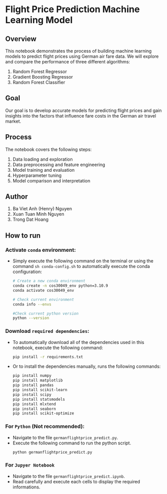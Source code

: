 # Flight Price Prediction Machine Learning Model

## Overview

This notebook demonstrates the process of building machine learning models to predict flight prices using German air fare data. We will explore and compare the performance of three different algorithms:

1. Random Forest Regressor
2. Gradient Boosting Regressor
3. Random Forest Classifier

## Goal

Our goal is to develop accurate models for predicting flight prices and gain insights into the factors that influence fare costs in the German air travel market.

## Process

The notebook covers the following steps:

1. Data loading and exploration
2. Data preprocessing and feature engineering
3. Model training and evaluation
4. Hyperparameter tuning
5. Model comparison and interpretation

## Author

1. Ba Viet Anh (Henry) Nguyen
2. Xuan Tuan Minh Nguyen
3. Trong Dat Hoang

## How to run

### Activate `conda` environment:

- Simply execute the following command on the terminal or using the command `sh conda-config.sh` to automatically execute the conda configuration:

  ```bash
  # Create a new conda environment
  conda create -n cos30049_env python=3.10.9
  conda activate cos30049_env

  # Check current environment
  conda info --envs

  #Check current python version
  python --version
  ```

### Download `required dependencies`:

- To automatically download all of the dependencies used in this notebook, execute the following command:
  ```bash
  pip install -r requirements.txt
  ```
- Or to install the dependencies manually, runs the following commands:
  ```bash
  pip install numpy
  pip install matplotlib
  pip install pandas
  pip install scikit-learn
  pip install scipy
  pip install statsmodels
  pip install mlxtend
  pip install seaborn
  pip install scikit-optimize
  ```

### For `Python` (Not recommended):

- Navigate to the file `germanflightprice_predict.py`.
- Execute the following command to run the python script.
  ```bash
  python germanflightprice_predict.py
  ```

### For `Jupyer Notebook`

- Navigate to the file `germanflightprice_predict.ipynb`.
- Read carefully and execute each cells to display the required informations.
